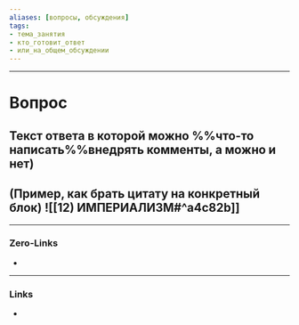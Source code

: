 ```yaml
---
aliases: [вопросы, обсуждения]
tags:
- тема_занятия
- кто_готовит_ответ
- или_на_общем_обсуждении
---
```

---
# Вопрос
Текст ответа в которой можно %%что-то написать%%внедрять комменты, а можно и нет)
- 
(Пример, как брать цитату на конкретный блок) 
![[12) ИМПЕРИАЛИЗМ#^a4c82b]]
- 


---
### Zero-Links
-  

---
### Links
-  

